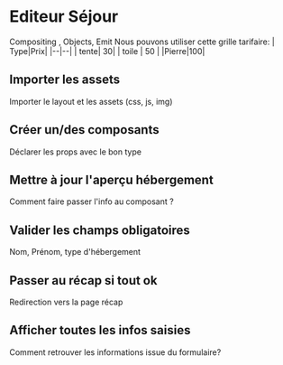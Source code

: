 # Editeur Séjour 
Compositing , Objects, Emit
Nous pouvons utiliser cette grille tarifaire:
| Type|Prix|
|--|--|
| tente| 30|
| toile | 50  |
|Pierre|100|

## Importer les assets
Importer le layout et les assets (css, js, img)
## Créer un/des composants
Déclarer les props avec le bon type
## Mettre à jour l'aperçu hébergement
Comment faire passer l'info au composant ?

## Valider les champs obligatoires
Nom, Prénom, type d'hébergement

## Passer au récap si tout ok

Redirection vers la page récap
## Afficher toutes les infos saisies

Comment retrouver les informations issue du formulaire?